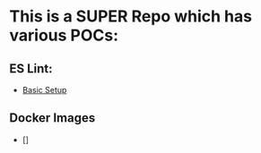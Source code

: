 # This is a SUPER Repo which has various POCs:

## ES Lint:
  - [Basic Setup](https://github.com/appsparkler/poc/tree/poc/eslint-basic)

## Docker Images
  - []
